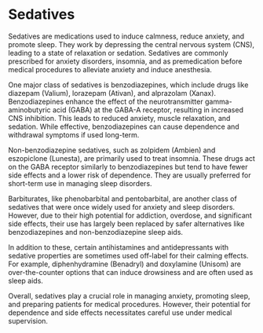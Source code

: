 <!--
source: gpt-40
subclasses: benzodiazepines, non-benzodiazepines, barbiturates
treats: anxiety, insomnia
tags: medications
-->

# Sedatives

Sedatives are medications used to induce calmness, reduce anxiety, and promote sleep. They work by depressing the central nervous system (CNS), leading to a state of relaxation or sedation. Sedatives are commonly prescribed for anxiety disorders, insomnia, and as premedication before medical procedures to alleviate anxiety and induce anesthesia.

One major class of sedatives is benzodiazepines, which include drugs like diazepam (Valium), lorazepam (Ativan), and alprazolam (Xanax). Benzodiazepines enhance the effect of the neurotransmitter gamma-aminobutyric acid (GABA) at the GABA-A receptor, resulting in increased CNS inhibition. This leads to reduced anxiety, muscle relaxation, and sedation. While effective, benzodiazepines can cause dependence and withdrawal symptoms if used long-term.

Non-benzodiazepine sedatives, such as zolpidem (Ambien) and eszopiclone (Lunesta), are primarily used to treat insomnia. These drugs act on the GABA receptor similarly to benzodiazepines but tend to have fewer side effects and a lower risk of dependence. They are usually preferred for short-term use in managing sleep disorders.

Barbiturates, like phenobarbital and pentobarbital, are another class of sedatives that were once widely used for anxiety and sleep disorders. However, due to their high potential for addiction, overdose, and significant side effects, their use has largely been replaced by safer alternatives like benzodiazepines and non-benzodiazepine sleep aids.

In addition to these, certain antihistamines and antidepressants with sedative properties are sometimes used off-label for their calming effects. For example, diphenhydramine (Benadryl) and doxylamine (Unisom) are over-the-counter options that can induce drowsiness and are often used as sleep aids.

Overall, sedatives play a crucial role in managing anxiety, promoting sleep, and preparing patients for medical procedures. However, their potential for dependence and side effects necessitates careful use under medical supervision.
